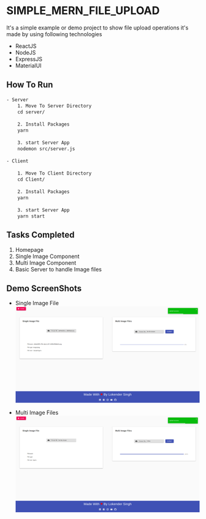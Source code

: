# SIMPLE_MERN_FILE_UPLOAD

It's a simple example or demo project to show file upload operations
it's made by using following technologies

- ReactJS
- NodeJS
- ExpressJS
- MaterialUI

## How To Run

```
- Server
    1. Move To Server Directory
    cd server/

    2. Install Packages
    yarn

    3. start Server App
    nodemon src/server.js

- Client

    1. Move To Client Directory
    cd Client/

    2. Install Packages
    yarn

    3. start Server App
    yarn start
```

## Tasks Completed

1. Homepage
2. Single Image Component
3. Multi Image Component
4. Basic Server to handle Image files

## Demo ScreenShots

- Single Image File
  ![single](single.png)

- Multi Image Files
  ![multi](multi.png)
